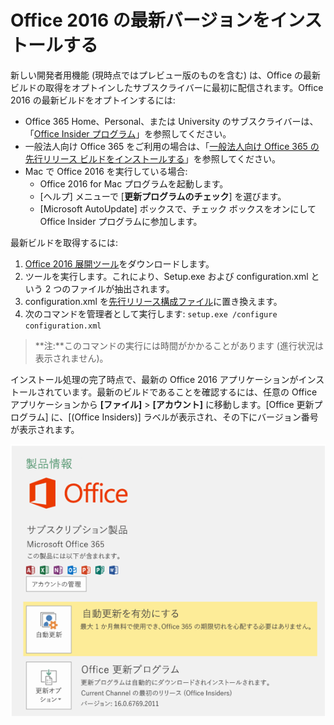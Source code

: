 # Office 2016 の最新バージョンをインストールする

新しい開発者用機能 (現時点ではプレビュー版のものを含む) は、Office の最新ビルドの取得をオプトインしたサブスクライバーに最初に配信されます。Office 2016 の最新ビルドをオプトインするには: 

- Office 365 Home、Personal、または University のサブスクライバーは、「[Office Insider プログラム](https://products.office.com/en-us/office-insider)」を参照してください。
- 一般法人向け Office 365 をご利用の場合は、「[一般法人向け Office 365 の先行リリース ビルドをインストールする](https://support.office.com/en-us/article/Install-the-First-Release-build-for-Office-365-for-business-customers-4dd8ba40-73c0-4468-b778-c7b744d03ead?ui=en-US&rs=en-US&ad=US)」を参照してください。
- Mac で Office 2016 を実行している場合:
    - Office 2016 for Mac プログラムを起動します。
    - [ヘルプ] メニューで [**更新プログラムのチェック**] を選びます。
    - [Microsoft AutoUpdate] ボックスで、チェック ボックスをオンにして Office Insider プログラムに参加します。 

最新ビルドを取得するには: 

1. [Office 2016 展開ツール](https://www.microsoft.com/en-us/download/details.aspx?id=49117)をダウンロードします。 
2. ツールを実行します。これにより、Setup.exe および configuration.xml という 2 つのファイルが抽出されます。
3. configuration.xml を[先行リリース構成ファイル](https://raw.githubusercontent.com/OfficeDev/Office-Add-in-Commands-Samples/master/Tools/FirstReleaseConfig/configuration.xml)に置き換えます。
4. 次のコマンドを管理者として実行します: `setup.exe /configure configuration.xml` 

>**注:**このコマンドの実行には時間がかかることがあります (進行状況は表示されません)。

インストール処理の完了時点で、最新の Office 2016 アプリケーションがインストールされています。最新のビルドであることを確認するには、任意の Office アプリケーションから **[ファイル]**  >  **[アカウント]** に移動します。[Office 更新プログラム] に、[(Office Insiders)] ラベルが表示され、その下にバージョン番号が表示されます。

![[Office Insiders] のラベルと製品情報を示すスクリーンショット](../../images/officeinsider.PNG)
